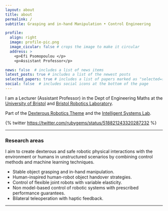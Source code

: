 ```yaml
---
layout: about
title: about
permalink: /
subtitle: Grasping and in-hand Manipulation • Control Engineering

profile:
  align: right
  image: profile-pic.png
  image_cicular: false # crops the image to make it circular
  address: >
    <p>Efi Psomopoulou </p>
    <p>Assistant Professor</p>

news: false  # includes a list of news items
latest_posts: true # includes a list of the newest posts
selected_papers: true # includes a list of papers marked as "selected={true}"
social: false  # includes social icons at the bottom of the page
---
```


I am a Lecturer (Assistant Professor) in the Dept of Engineering Maths at the [University of Bristol](https://research-information.bris.ac.uk/en/persons/efi-psomopoulou) and [Bristol Robotics Laboratory](https://www.bristolroboticslab.com/). 

Part of the [Dexterous Robotics Theme](https://www.bristolroboticslab.com/dexterous-robotics) and the [Intelligent Systems Lab](https://www.bristol.ac.uk/engineering/research/intelligent-systems/).

<!-- > :loudspeaker: PhD post available for November 2023 start. More info: [PhD post](/news/phd_position_MANIBOT). -->

<!-- ## PAINTER (**P**hysic**A**lly **INTE**ractive **R**obots) Lab -->

{% twitter https://twitter.com/rubygems/status/518821243320287232 %}

---

### Research areas

I aim to create dexterous and safe robotic physical interactions with the environment or humans in unstructured scenarios by combining control methods and machine learning techniques.
* Stable object grasping and in-hand manipulation.
* Human-inspired human-robot object handover strategies.
* Control of flexible joint robots with variable elasticity.
* Non model-based control of robotic systems with prescribed performance guarantees.
* Bilateral teleoperation with haptic feedback.

---

<!-- {% twitter https://twitter.com/efi_psomopoulou maxwidth=500 limit=3 %}

--- -->